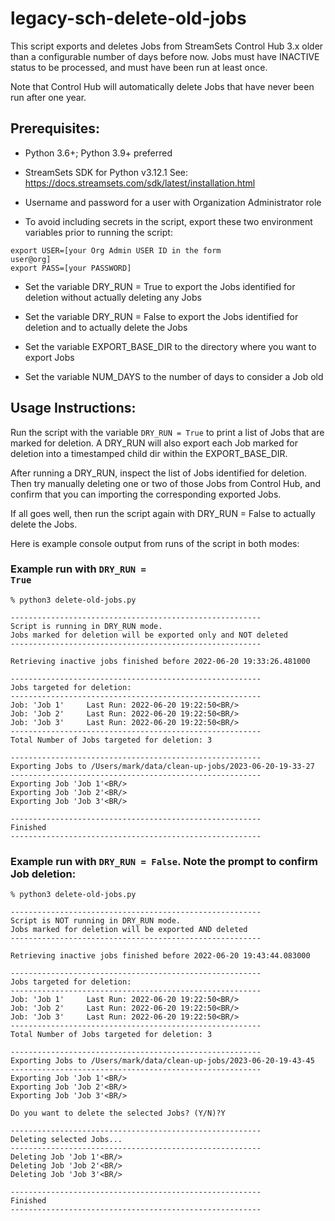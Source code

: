 # legacy-sch-delete-old-jobs

This script exports and deletes Jobs from StreamSets Control Hub 3.x
older than a configurable number of days before now. Jobs must have
INACTIVE status to be processed, and must have been run at least once.

Note that Control Hub will automatically delete Jobs that have never been run after one year.

## Prerequisites:
 - Python 3.6+; Python 3.9+ preferred

 - StreamSets SDK for Python v3.12.1
   See: https://docs.streamsets.com/sdk/latest/installation.html

 - Username and password for a user with Organization Administrator role

 - To avoid including secrets in the script, export these two environment variables
   prior to running the script:
   
<code>export USER=[your Org Admin USER ID in the form user@org]</code><BR>
<code>export PASS=[your PASSWORD]</code>

 - Set the variable DRY_RUN = True to export the Jobs identified for deletion
      without actually deleting any Jobs

 - Set the variable DRY_RUN = False to export the Jobs identified for deletion
      and to actually delete the Jobs

 - Set the variable EXPORT_BASE_DIR to the directory where you want to export Jobs

 - Set the variable NUM_DAYS to the number of days to consider a Job old

## Usage Instructions:

Run the script with the variable <code>DRY_RUN = True</code> to print a list of Jobs that are marked for deletion.
A DRY_RUN will also export each Job marked for deletion into a timestamped child dir within the EXPORT_BASE_DIR.

After running a DRY_RUN, inspect the list of Jobs identified for deletion. Then
try manually deleting one or two of those Jobs from Control Hub, and confirm that 
you can importing the corresponding exported Jobs.

If all goes well, then run the script again with DRY_RUN = False to actually delete the Jobs.

Here is example console output from runs of the script in both modes:

### Example run with <code>DRY_RUN = True</code>
````
% python3 delete-old-jobs.py

--------------------------------------------------------
Script is running in DRY_RUN mode.
Jobs marked for deletion will be exported only and NOT deleted
--------------------------------------------------------

Retrieving inactive jobs finished before 2022-06-20 19:33:26.481000

--------------------------------------------------------
Jobs targeted for deletion:
--------------------------------------------------------
Job: 'Job 1'     Last Run: 2022-06-20 19:22:50<BR/>
Job: 'Job 2'     Last Run: 2022-06-20 19:22:50<BR/>
Job: 'Job 3'     Last Run: 2022-06-20 19:22:50<BR/>
--------------------------------------------------------
Total Number of Jobs targeted for deletion: 3

--------------------------------------------------------
Exporting Jobs to /Users/mark/data/clean-up-jobs/2023-06-20-19-33-27
--------------------------------------------------------
Exporting Job 'Job 1'<BR/>
Exporting Job 'Job 2'<BR/>
Exporting Job 'Job 3'<BR/>

--------------------------------------------------------
Finished
--------------------------------------------------------
````

### Example run with <code>DRY_RUN = False</code>. Note the prompt to confirm Job deletion:


````
% python3 delete-old-jobs.py

--------------------------------------------------------
Script is NOT running in DRY_RUN mode.
Jobs marked for deletion will be exported AND deleted
--------------------------------------------------------

Retrieving inactive jobs finished before 2022-06-20 19:43:44.083000

--------------------------------------------------------
Jobs targeted for deletion:
--------------------------------------------------------
Job: 'Job 1'     Last Run: 2022-06-20 19:22:50<BR/>
Job: 'Job 2'     Last Run: 2022-06-20 19:22:50<BR/>
Job: 'Job 3'     Last Run: 2022-06-20 19:22:50<BR/>
--------------------------------------------------------
Total Number of Jobs targeted for deletion: 3

--------------------------------------------------------
Exporting Jobs to /Users/mark/data/clean-up-jobs/2023-06-20-19-43-45
--------------------------------------------------------
Exporting Job 'Job 1'<BR/>
Exporting Job 'Job 2'<BR/>
Exporting Job 'Job 3'<BR/>

Do you want to delete the selected Jobs? (Y/N)?Y

--------------------------------------------------------
Deleting selected Jobs...
--------------------------------------------------------
Deleting Job 'Job 1'<BR/>
Deleting Job 'Job 2'<BR/>
Deleting Job 'Job 3'<BR/>

--------------------------------------------------------
Finished
--------------------------------------------------------

````
